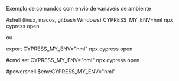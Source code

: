 Exemplo de comandos com envio de variaveis de ambiente

#shell (linux, macos, gitbash Windows) CYPRESS_MY_ENV=hml npx cypress open

ou

export CYPRESS_MY_ENV="hml" npx cypress open

#cmd set CYPRESS_MY_ENV="hml" npx cypress open

#powershell $env:CYPRESS_MY_ENV="hml"